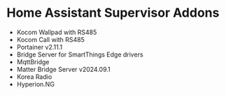 # Home Assistant Supervisor Addons
- Kocom Wallpad with RS485
- Kocom Call with RS485
- Portainer v2.11.1
- Bridge Server for SmartThings Edge drivers
- MqttBridge
- Matter Bridge Server v2024.09.1
- Korea Radio
- Hyperion.NG

